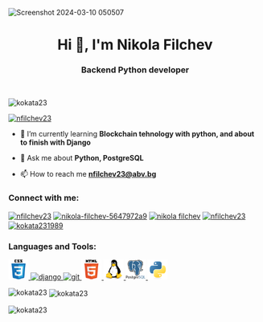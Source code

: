![Screenshot 2024-03-10 050507](https://github.com/Kokata23/Kokata23/assets/123099517/6f1b99e5-af84-4839-85e4-7f8f0bad533d)
<h1 align="center">Hi 👋, I'm Nikola Filchev</h1>
<h3 align="center">Backend Python developer</h3>
<img width="423" src="https://gifdb.com/images/high/coding-animated-laptop-flow-stream-ja04010rm5o68zfk.webp" alt="">


<p align="left"> <img src="https://komarev.com/ghpvc/?username=kokata23&label=Profile%20views&color=0e75b6&style=flat" alt="kokata23" /> </p>

<p align="left"> <a href="https://twitter.com/nfilchev23" target="blank"><img src="https://img.shields.io/twitter/follow/nfilchev23?logo=twitter&style=for-the-badge" alt="nfilchev23" /></a> </p>

- 🌱 I’m currently learning **Blockchain tehnology with python, and about to finish with Django**

- 💬 Ask me about **Python, PostgreSQL**

- 📫 How to reach me **nfilchev23@abv.bg**

<h3 align="left">Connect with me:</h3>
<p align="left">
<a href="https://twitter.com/nfilchev23" target="blank"><img align="center" src="https://raw.githubusercontent.com/rahuldkjain/github-profile-readme-generator/master/src/images/icons/Social/twitter.svg" alt="nfilchev23" height="30" width="40" /></a>
<a href="https://linkedin.com/in/nikola-filchev-5647972a9" target="blank"><img align="center" src="https://raw.githubusercontent.com/rahuldkjain/github-profile-readme-generator/master/src/images/icons/Social/linked-in-alt.svg" alt="nikola-filchev-5647972a9" height="30" width="40" /></a>
<a href="https://fb.com/nikola filchev" target="blank"><img align="center" src="https://raw.githubusercontent.com/rahuldkjain/github-profile-readme-generator/master/src/images/icons/Social/facebook.svg" alt="nikola filchev" height="30" width="40" /></a>
<a href="https://instagram.com/nfilchev23" target="blank"><img align="center" src="https://raw.githubusercontent.com/rahuldkjain/github-profile-readme-generator/master/src/images/icons/Social/instagram.svg" alt="nfilchev23" height="30" width="40" /></a>
<a href="https://discord.gg/kokata231989" target="blank"><img align="center" src="https://raw.githubusercontent.com/rahuldkjain/github-profile-readme-generator/master/src/images/icons/Social/discord.svg" alt="kokata231989" height="30" width="40" /></a>
</p>

<h3 align="left">Languages and Tools:</h3>
<p align="left"> <a href="https://www.w3schools.com/css/" target="_blank" rel="noreferrer"> <img src="https://raw.githubusercontent.com/devicons/devicon/master/icons/css3/css3-original-wordmark.svg" alt="css3" width="40" height="40"/> </a> <a href="https://www.djangoproject.com/" target="_blank" rel="noreferrer"> <img src="https://cdn.worldvectorlogo.com/logos/django.svg" alt="django" width="40" height="40"/> </a> <a href="https://git-scm.com/" target="_blank" rel="noreferrer"> <img src="https://www.vectorlogo.zone/logos/git-scm/git-scm-icon.svg" alt="git" width="40" height="40"/> </a> <a href="https://www.w3.org/html/" target="_blank" rel="noreferrer"> <img src="https://raw.githubusercontent.com/devicons/devicon/master/icons/html5/html5-original-wordmark.svg" alt="html5" width="40" height="40"/> </a> <a href="https://www.linux.org/" target="_blank" rel="noreferrer"> <img src="https://raw.githubusercontent.com/devicons/devicon/master/icons/linux/linux-original.svg" alt="linux" width="40" height="40"/> </a> <a href="https://www.postgresql.org" target="_blank" rel="noreferrer"> <img src="https://raw.githubusercontent.com/devicons/devicon/master/icons/postgresql/postgresql-original-wordmark.svg" alt="postgresql" width="40" height="40"/> </a> <a href="https://www.python.org" target="_blank" rel="noreferrer"> <img src="https://raw.githubusercontent.com/devicons/devicon/master/icons/python/python-original.svg" alt="python" width="40" height="40"/> </a> </p>

<p><img align="left" src="https://github-readme-stats.vercel.app/api/top-langs?username=kokata23&show_icons=true&locale=en&layout=compact" alt="kokata23" /></p>

<p>&nbsp;<img align="center" src="https://github-readme-stats.vercel.app/api?username=kokata23&show_icons=true&locale=en" alt="kokata23" /></p>

<p><img align="center" src="https://github-readme-streak-stats.herokuapp.com/?user=kokata23&" alt="kokata23" /></p>

